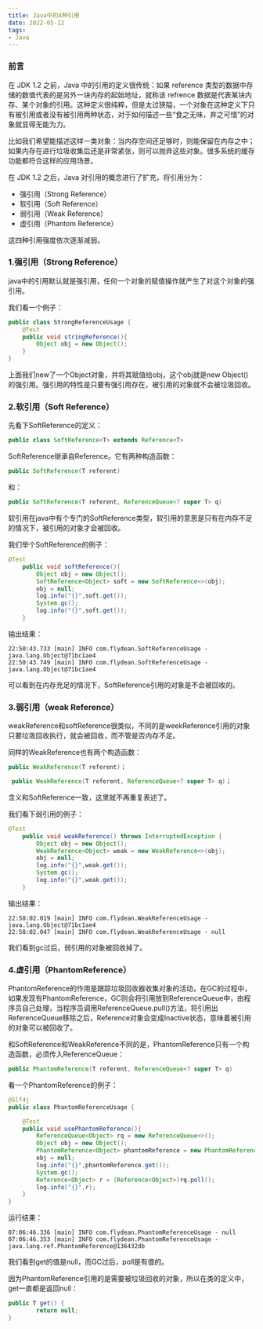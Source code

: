 ```yaml
---
title: Java中的4种引用
date: 2022-05-12
tags: 
- Java
---
```


### 前言

在 JDK 1.2 之前，Java 中的引用的定义很传统：如果 reference 类型的数据中存储的数值代表的是另外一块内存的起始地址，就称该 refrence 数据是代表某块内存、某个对象的引用。这种定义很纯粹，但是太过狭隘，一个对象在这种定义下只有被引用或者没有被引用两种状态，对于如何描述一些“食之无味，弃之可惜”的对象就显得无能为力。

比如我们希望能描述这样一类对象：当内存空间还足够时，则能保留在内存之中；如果内存在进行垃圾收集后还是非常紧张，则可以抛弃这些对象。很多系统的缓存功能都符合这样的应用场景。

在 JDK 1.2 之后，Java 对引用的概念进行了扩充，将引用分为：

* 强引用（Strong Reference）
* 软引用（Soft Reference）
* 弱引用（Weak Reference）
* 虚引用（Phantom Reference）

这四种引用强度依次逐渐减弱。

### 1.强引用（Strong Reference）

java中的引用默认就是强引用，任何一个对象的赋值操作就产生了对这个对象的强引用。

我们看一个例子：

```java
public class StrongReferenceUsage {
    @Test
    public void stringReference(){
        Object obj = new Object();
    }
}
```

上面我们new了一个Object对象，并将其赋值给obj，这个obj就是new Object()的强引用。强引用的特性是只要有强引用存在，被引用的对象就不会被垃圾回收。

### 2.软引用（Soft Reference）

先看下SoftReference的定义：

```java
public class SoftReference<T> extends Reference<T>
```

SoftReference继承自Reference。它有两种构造函数：

```java
public SoftReference(T referent)
```

和：

```java
public SoftReference(T referent, ReferenceQueue<? super T> q)
```

软引用在java中有个专门的SoftReference类型，软引用的意思是只有在内存不足的情况下，被引用的对象才会被回收。

我们举个SoftReference的例子：

```java
@Test
    public void softReference(){
        Object obj = new Object();
        SoftReference<Object> soft = new SoftReference<>(obj);
        obj = null;
        log.info("{}",soft.get());
        System.gc();
        log.info("{}",soft.get());
    }
```

输出结果：

```text
22:50:43.733 [main] INFO com.flydean.SoftReferenceUsage - java.lang.Object@71bc1ae4
22:50:43.749 [main] INFO com.flydean.SoftReferenceUsage - java.lang.Object@71bc1ae4
```

可以看到在内存充足的情况下，SoftReference引用的对象是不会被回收的。

### 3.弱引用（weak Reference）

weakReference和softReference很类似，不同的是weekReference引用的对象只要垃圾回收执行，就会被回收，而不管是否内存不足。

同样的WeakReference也有两个构造函数：

```java
public WeakReference(T referent)；

 public WeakReference(T referent, ReferenceQueue<? super T> q)；
```

含义和SoftReference一致，这里就不再重复表述了。

我们看下弱引用的例子：

```java
@Test
    public void weakReference() throws InterruptedException {
        Object obj = new Object();
        WeakReference<Object> weak = new WeakReference<>(obj);
        obj = null;
        log.info("{}",weak.get());
        System.gc();
        log.info("{}",weak.get());
    }
```

输出结果：

```text
22:58:02.019 [main] INFO com.flydean.WeakReferenceUsage - java.lang.Object@71bc1ae4
22:58:02.047 [main] INFO com.flydean.WeakReferenceUsage - null
```

我们看到gc过后，弱引用的对象被回收掉了。

### 4.虚引用（PhantomReference）

PhantomReference的作用是跟踪垃圾回收器收集对象的活动，在GC的过程中，如果发现有PhantomReference，GC则会将引用放到ReferenceQueue中，由程序员自己处理，当程序员调用ReferenceQueue.pull()方法，将引用出ReferenceQueue移除之后，Reference对象会变成Inactive状态，意味着被引用的对象可以被回收了。

和SoftReference和WeakReference不同的是，PhantomReference只有一个构造函数，必须传入ReferenceQueue：

```java
public PhantomReference(T referent, ReferenceQueue<? super T> q)
```

看一个PhantomReference的例子：

```java
@Slf4j
public class PhantomReferenceUsage {

    @Test
    public void usePhantomReference(){
        ReferenceQueue<Object> rq = new ReferenceQueue<>();
        Object obj = new Object();
        PhantomReference<Object> phantomReference = new PhantomReference<>(obj,rq);
        obj = null;
        log.info("{}",phantomReference.get());
        System.gc();
        Reference<Object> r = (Reference<Object>)rq.poll();
        log.info("{}",r);
    }
}
```

运行结果：

```text
07:06:46.336 [main] INFO com.flydean.PhantomReferenceUsage - null
07:06:46.353 [main] INFO com.flydean.PhantomReferenceUsage - java.lang.ref.PhantomReference@136432db
```

我们看到get的值是null，而GC过后，poll是有值的。

因为PhantomReference引用的是需要被垃圾回收的对象，所以在类的定义中，get一直都是返回null：

```java
public T get() {
        return null;
}
```
